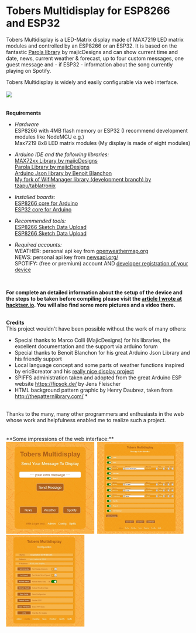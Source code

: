 # Tobers Multidisplay for ESP8266 and ESP32
Tobers Multidisplay is a LED-Matrix display made of MAX7219 LED matrix modules and controlled by an ESP8266 or an ESP32. It is based on the fantastic [Parola library](https://github.com/MajicDesigns/MD_MAX72XX) by majicDesigns and can show current time and date, news, current weather & forecast, up to four custom messages, one guest message and - if ESP32 - information about the song currently playing on Spotify.

Tobers Multidisplay is widely and easily configurable via web interface.<br><br>
<img src="showcase/Multidisplay_final.jpg" width="500">
<br><br>


**Requirements**<br>
* *Hardware*<br>
ESP8266 with 4MB flash memory or ESP32 (I recommend development modules like NodeMCU e.g.)<br>
Max7219 8x8 LED matrix modules (My display is made of eight modules)<br>

* *Arduino IDE and the following libraries:*<br>
[MAX72xx Library by majicDesigns](https://github.com/MajicDesigns/MD_MAX72XX)<br>
[Parola Library by majicDesigns](https://github.com/MajicDesigns/MD_Parola)<br>
[Arduino Json library by Benoit Blanchon](https://github.com/bblanchon/ArduinoJson)<br>
[My fork of WifiManager library (development branch) by tzapu/tablatronix](https://github.com/ElToberino/WiFiManager_for_Multidisplay)<br>

* *Installed boards:*<br>
[ESP8266 core for Arduino](https://github.com/esp8266/Arduino)<br>
[ESP32 core for Arduino](https://github.com/espressif/arduino-esp32)<br>

* *Recommended tools:*<br>
[ESP8266 Sketch Data Upload](https://github.com/esp8266/arduino-esp8266fs-plugin)<br>
[ESP8266 Sketch Data Upload](https://github.com/me-no-dev/arduino-esp32fs-plugin)<br>

* *Required accounts:*<br>
WEATHER: personal api key from [openweathermap.org](https://openweathermap.org/)<br>
NEWS: personal api key from [newsapi.org/](https://newsapi.org/)<br>
SPOTIFY: (free or premium) account AND [developer registration of your device](https://developer.spotify.com/dashboard/)<br>
<br>

**For complete an detailed information about the setup of the device and the steps to be taken before compiling please visit the [article I wrote at hacktser.io](https://www.hackster.io/eltoberino/tobers-multidisplay-for-esp8266-and-esp32-17cac9). You will also find some more pictures and a video there.**<br><br>

**Credits**<br>
This project wouldn't have been possible without the work of many others:
* Special thanks to Marco Colli (MajicDesigns) for his libraries, the excellent documentation and the support via arduino forum
* Special thanks to Benoit Blanchon for his great Arduino Json Library and his friendly support
* Local language concept and some parts of weather functions inspired by ericBcreator and his [really nice display project](https://www.hackster.io/ericBcreator/1024-led-matrix-wifi-message-board-with-menu-web-interface-1b2666)
* SPIFFS administration taken and adopted from the great Arduino ESP website https://fipsok.de/ by Jens Fleischer
* HTML background pattern graphic by Henry Daubrez, taken from http://thepatternlibrary.com/ * <br>
<br>
Thanks to the many, many other programmers and enthusiasts in the web whose work and helpfulness enabled me to realize such a project.<br>
<br><br>
**Some impressions of the web interface:**<br>
<img src="showcase/public.jpg" height="250">&nbsp;&nbsp;<img src="showcase/admin.jpg" height="250">&nbsp;&nbsp;<img src="showcase/config.jpg" height="250">
<br>
